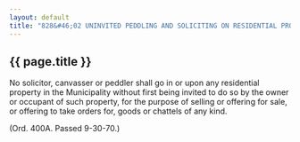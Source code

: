 ---
layout: default 
title: "828&#46;02 UNINVITED PEDDLING AND SOLICITING ON RESIDENTIAL PROPERTY&#46;"---

{{ page.title }}
----------------

No solicitor, canvasser or peddler shall go in or upon any residential
property in the Municipality without first being invited to do so by the
owner or occupant of such property, for the purpose of selling or
offering for sale, or offering to take orders for, goods or chattels of
any kind.

(Ord. 400A. Passed 9-30-70.)

